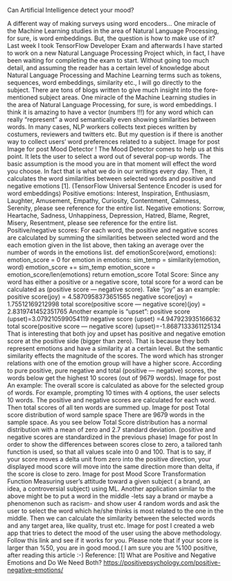 Can Artificial Intelligence detect your mood?

A different way of making surveys using word encoders…
One miracle of the Machine Learning studies in the area of Natural Language Processing, for sure, is word embeddings. But, the question is how to make use of it?
Last week I took TensorFlow Developer Exam and afterwards I have started to work on a new Natural Language Processing Project which, in fact, I have been waiting for completing the exam to start. Without going too much detail, and assuming the reader has a certain level of knowledge about Natural Language Processing and Machine Learning terms such as tokens, sequences, word embeddings, similarity etc., I will go directly to the subject. There are tons of blogs written to give much insight into the fore-mentioned subject areas.
One miracle of the Machine Learning studies in the area of Natural Language Processing, for sure, is word embeddings. I think it is amazing to have a vector (numbers !!!) for any word which can really “represent” a word semantically even showing similarities between words.
In many cases, NLP workers collects text pieces written by costumers, reviewers and twitters etc. But my question is if there is another way to collect users’ word preferences related to a subject.
Image for post
Image for post
Mood Detector !
The Mood Detector comes to help us at this point. It lets the user to select a word out of several pop-up words. The basic assumption is the mood you are in that moment will effect the word you choose. In fact that is what we do in our writings every day. Then, it calculates the word similarities between selected words and positive and negative emotions [1]. (TensorFlow Universal Sentence Encoder is used for word embeddings)
Positive emotions: Interest, Inspiration, Enthusiasm, Laughter, Amusement, Empathy, Curiosity, Contentment, Calmness, Serenity, please see reference for the entire list.
Negative emotions: Sorrow, Heartache, Sadness, Unhappiness, Depression, Hatred, Blame, Regret, Misery, Resentment, please see reference for the entire list.
Positive/negative scores: For each word, the positive and negative scores are calculated by summing the similarities between selected word and the each emotion given in the list above, then taking an average over the number of words in the emotions list.
def emotionScore(word, emotions):
    emotion_score = 0
    for emotion in emotions:
        sim_temp = similarity(emotion, word)
        emotion_score += sim_temp
    emotion_score = emotion_score/len(emotions)
    return emotion_score
Total Score: Since any word has either a positive or a negative score, total score for a word can be calculated as (positive score — negative score). Take “joy” as an example:
positive score(joy) = 4.5870958373651565
negative score(joy) = 1.75512169212998
total score(positive score — negative score)(joy) = 2.8319741452351765
Another example is “upset”:
positive score (upset)=3.079210599054119
negative score (upset) =4.947923935166632
total score(positive score — negative score) (upset)=-1.8687133361125134
That is interesting that both joy and upset has positive and negative emotion score at the positive side (bigger than zero). That is because they both represent emotions and have a similarity at a certain level.
But the semantic similarity effects the magnitude of the scores. The word which has stronger relations with one of the emotion group will have a higher score.
According to pure positive, pure negative and total (positive — negative) scores, the words below get the highest 10 scores (out of 9679 words).
Image for post
An example: The overall score is calculated as above for the selected group of words. For example, prompting 10 times with 4 options, the user selects 10 words. The positive and negative scores are calculated for each word. Then total scores of all ten words are summed up.
Image for post
Total score distribution of word sample space
There are 9679 words in the sample space. As you see below Total Score distribution has a normal distribution with a mean of zero and 2.7 standard deviation. (positive and negative scores are standardized in the previous phase)
Image for post
In order to show the differences between scores close to zero, a tailored tanh function is used, so that all values scale into 0 and 100. That is to say, if your score moves a delta unit from zero into the positive direction, your displayed mood score will move into the same direction more than delta, if the score is close to zero.
Image for post
Mood Score Transformation Function
Measuring user’s attitude toward a given subject ( a brand, an idea, a controversial subject) using ML.
Another application similar to the above might be to put a word in the middle -lets say a brand or maybe a phenomenon such as racism- and show user 4 random words and ask the user to select the word which he/she thinks is most related to the one in the middle. Then we can calculate the similarity between the selected words and any target area, like quality, trust etc.
Image for post
I created a web app that tries to detect the mood of the user using the above methodology. Follow this link and see if it works for you. Please note that if your score is larger than %50, you are in good mood.( I am sure you are %100 positive, after reading this article :-)
Reference:
[1] What are Positive and Negative Emotions and Do We Need Both? https://positivepsychology.com/positive-negative-emotions/ 

